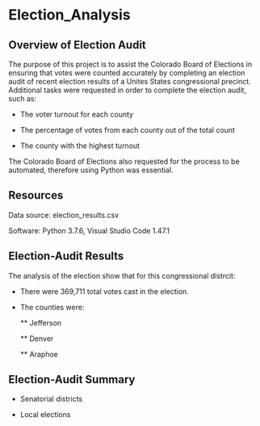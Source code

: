 # Election_Analysis

## Overview of Election Audit

The purpose of this project is to assist the Colorado Board of Elections in ensuring that votes were counted accurately by completing an election audit of recent election results of a Unites States congressional precinct. Additional tasks were requested in order to complete the election audit, such as:

- The voter turnout for each county

- The percentage of votes from each county out of the total count

- The county with the highest turnout

The Colorado Board of Elections also requested for the process to be automated, therefore using Python was essential. 

## Resources

Data source: election_results.csv

Software: Python 3.7.6, Visual Studio Code 1.47.1

## Election-Audit Results

The analysis of the election show that for this congressional distrcit: 

- There were 369,711 total votes cast in the election.

* The counties were:

  ** Jefferson
  
  ** Denver
  
  ** Araphoe



## Election-Audit Summary

- Senatorial districts

- Local elections
